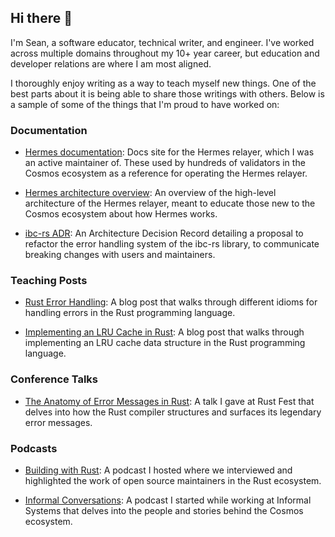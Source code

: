 ## Hi there 👋

I'm Sean, a software educator, technical writer, and engineer. I've worked across multiple domains throughout my 10+ year career, but education and developer relations are where I am most aligned. 

I thoroughly enjoy writing as a way to teach myself new things. One of the best parts about it is being able to share those writings with others. Below is a sample of some of the things that I'm proud to have worked on:

### Documentation

- [Hermes documentation][hermes-docs]: Docs site for the Hermes relayer, which I was an active maintainer of. These used by hundreds of validators in the Cosmos ecosystem as a reference for operating the Hermes relayer.

- [Hermes architecture overview][hermes-arch]: An overview of the high-level architecture of the Hermes relayer, meant to educate those new to the Cosmos ecosystem about how Hermes works.

- [ibc-rs ADR][ibc-rs-adr]: An Architecture Decision Record detailing a proposal to refactor the error handling system of the ibc-rs library, to communicate breaking changes with users and maintainers.

### Teaching Posts

- [Rust Error Handling][rust-error-handling]: A blog post that walks through different idioms for handling errors in the Rust programming language.

- [Implementing an LRU Cache in Rust][rust-lru]: A blog post that walks through implementing an LRU cache data structure in the Rust programming language.

### Conference Talks

- [The Anatomy of Error Messages in Rust][rust-talk]: A talk I gave at Rust Fest that delves into how the Rust compiler structures and surfaces its legendary error messages.

### Podcasts

- [Building with Rust][bwr]: A podcast I hosted where we interviewed and highlighted the work of open source maintainers in the Rust ecosystem.

- [Informal Conversations][informal-conversations]: A podcast I started while working at Informal Systems that delves into the people and stories behind the Cosmos ecosystem.

[hermes-docs]: https://hermes.informal.systems/
[hermes-arch]: https://informal.systems/blog/hermes-v1-architecture
[ibc-rs-adr]: https://github.com/informalsystems/ibc-rs/blob/main/docs%2Farchitecture%2Fadr-11-refactor-errors.md
[rust-error-handling]: https://dev.to/seanchen1991/a-beginner-s-guide-to-handling-errors-in-rust-40k2
[rust-lru]: https://dev.to/seanchen1991/implementing-an-lru-cache-in-rust-33pp
[rust-talk]: https://www.youtube.com/watch?v=oMskswu1SxM
[bwr]: https://podcasts.apple.com/gb/podcast/building-with-rust/id1553513574
[informal-conversations]: https://podcasts.apple.com/us/podcast/informal-conversations/id1612102187

<!--
**seanchen1991/seanchen1991** is a ✨ _special_ ✨ repository because its `README.md` (this file) appears on your GitHub profile.

Here are some ideas to get you started:

- 🔭 I’m currently working on ...
- 🌱 I’m currently learning ...
- 👯 I’m looking to collaborate on ...
- 🤔 I’m looking for help with ...
- 💬 Ask me about ...
- 📫 How to reach me: ...
- 😄 Pronouns: ...
- ⚡ Fun fact: ...
-->
